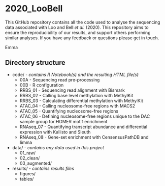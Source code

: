 # 2020_LooBell

This GitHub repository contains all the code used to analyse the sequencing data associated with Loo and Bell _et al._ (2020). This repository aims to ensure the reproducibility of our results, and support others performing similar analyses. If you have any feedback or questions please get in touch.

Emma

## Directory structure

* code/ - _contains R Notebook(s) and the resulting HTML file(s)_
  * 00A - Sequencing read pre-processing
  * 00B - R configuration
  * RRBS_01 - Sequencing read alignment with Bismark
  * RRBS_02 - Calling base level methylation with MethylKit
  * RRBS_03 - Calculating differential methylation with MethylKit
  * ATAC_04 - Calling nucleosome-free regions with MACS2
  * ATAC_05 - Quantifying nucleosome-free regions
  * ATAC_06 - Defining nucleosome-free regions unique to the DAC sample group for HOMER motif enrichment
  * RNAseq_07 - Quantifying transcript abundance and differential expression with Kallisto and Sleuth
  * RNAseq_08 - Gene-set enrichment with CensensusPathDB and limma
* data/ - _contains any data used in this project_
  * 01_raw/
  * 02_clean/
  * 03_augmented/
* results/ - _contains results files_
  * figures/
  * tables/
